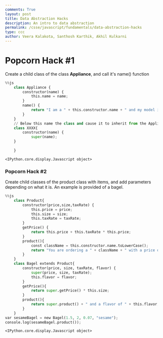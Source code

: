 ```yaml
---
comments: True
layout: post
title: Data Abstraction Hacks
description: An intro to data abstraction
permalink: /csse/javascript/fundamentals/data-abstraction-hacks
type: ccc
author: Veera Kalakota, Santhosh Karthik, Akhil Kulkarni
---
```


# Popcorn Hack #1
Create a child class of the class **Appliance**, and call it's name() function


```python
%%js 
    class Appliance {
        constructor(name) {
            this.name = name;
        }
        name() {
            return "I am a " + this.constructor.name + " and my model is " + this.name;
        }
    }
    // Below this name the class and cause it to inherit from the Appliance class
    class XXXX{
        constructor(name) {
            super(name);
    }
        
    }
```


    <IPython.core.display.Javascript object>


### Popcorn Hack #2
Create child classes of the product class with items, and add parameters depending on what it is. An example is provided of a bagel.


```python
%%js
    class Product{
        constructor(price,size,taxRate) {
            this.price = price;
            this.size = size;
            this.taxRate = taxRate;
        }   
        getPrice() {
            return this.price + this.taxRate * this.price;
        }
        product(){
            const className = this.constructor.name.toLowerCase();
            return "You are ordering a " + className + " with a price of " + this.getPrice() + " dollars, a size of " + this.size;
        }
    }
    class Bagel extends Product{
        constructor(price, size, taxRate, flavor) {
            super(price, size, taxRate);
            this.flavor = flavor;
        }
        getPrice(){
            return super.getPrice() * this.size;
        }
        product(){
            return super.product() + " and a flavor of " + this.flavor;
        }
    }
var sesameBagel = new Bagel(1.5, 2, 0.07, "sesame");
console.log(sesameBagel.product());
```


    <IPython.core.display.Javascript object>



```python

```
